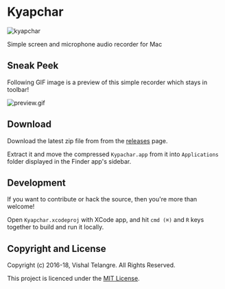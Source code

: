 # Kyapchar

![kyapchar](https://cloud.githubusercontent.com/assets/876195/19885931/51c02120-a047-11e6-9dc2-6a6e68e8520b.png)

Simple screen and microphone audio recorder for Mac

## Sneak Peek 

Following GIF image is a preview of this simple recorder which stays in toolbar!

![preview.gif](https://user-images.githubusercontent.com/876195/42590994-f1416784-8562-11e8-820a-e1cd840a5a35.gif)

## Download

Download the latest zip file from from the [releases](https://github.com/vishaltelangre/Kyapchar/releases) page. 

Extract it and move the compressed `Kypachar.app` from it into `Applications` folder displayed in the Finder app's sidebar.

## Development

If you want to contribute or hack the source, then you're more than welcome!

Open `Kyapchar.xcodeproj` with XCode app, and hit `cmd (⌘)` and `R` keys together to build and run it locally.

## Copyright and License

Copyright (c) 2016-18, Vishal Telangre. All Rights Reserved.

This project is licenced under the [MIT License](LICENSE).

